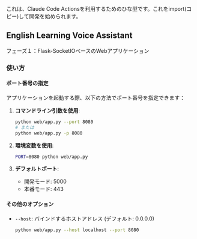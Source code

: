 これは、Claude Code Actionsを利用するためのひな型です。これをimport(コピー)して開発を始められます。

## English Learning Voice Assistant

フェーズ１：Flask-SocketIOベースのWebアプリケーション

### 使い方

#### ポート番号の指定

アプリケーションを起動する際、以下の方法でポート番号を指定できます：

1. **コマンドライン引数を使用**:
   ```bash
   python web/app.py --port 8080
   # または
   python web/app.py -p 8080
   ```

2. **環境変数を使用**:
   ```bash
   PORT=8080 python web/app.py
   ```

3. **デフォルトポート**:
   - 開発モード: 5000
   - 本番モード: 443

#### その他のオプション

- `--host`: バインドするホストアドレス (デフォルト: 0.0.0.0)
   ```bash
   python web/app.py --host localhost --port 8080
   ```
